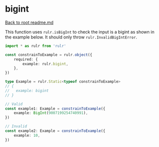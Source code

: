 # bigint

[Back to root readme.md](../../../readme.md)

This function uses `rulr.isBigInt` to check the input is a bigint as shown in the example below. It should only throw `rulr.InvalidBigIntError`.

```ts
import * as rulr from 'rulr'

const constrainToExample = rulr.object({
	required: {
		example: rulr.bigint,
	},
})

type Example = rulr.Static<typeof constrainToExample>
// {
//   example: bigint
// }

// Valid
const example1: Example = constrainToExample({
	example: BigInt(9007199254740991),
})

// Invalid
const example2: Example = constrainToExample({
	example: 10,
})
```
